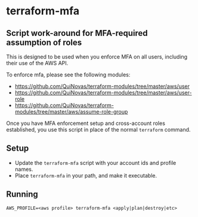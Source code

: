# terraform-mfa
## Script work-around for MFA-required assumption of roles

This is designed to be used when you enforce MFA on all users, including their use of the AWS API.

To enforce mfa, please see the following modules:
- https://github.com/QuiNovas/terraform-modules/tree/master/aws/user
- https://github.com/QuiNovas/terraform-modules/tree/master/aws/user-role
- https://github.com/QuiNovas/terraform-modules/tree/master/aws/assume-role-group

Once you have MFA enforcement setup and cross-account roles established, you use this script in place of the normal `terraform` command.

## Setup
- Update the `terraform-mfa` script with your account ids and profile names.
- Place `terraform-mfa` in your path, and make it executable.

## Running
`AWS_PROFILE=<aws profile> terraform-mfa <apply|plan|destroy|etc>`

